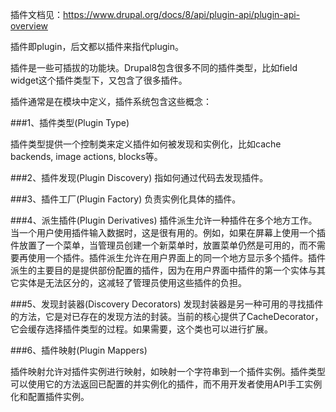 插件文档见：https://www.drupal.org/docs/8/api/plugin-api/plugin-api-overview

插件即plugin，后文都以插件来指代plugin。

插件是一些可插拔的功能块。Drupal8包含很多不同的插件类型，比如field widget这个插件类型下，又包含了很多插件。

插件通常是在模块中定义，插件系统包含这些概念：

###1、插件类型(Plugin Type)

插件类型提供一个控制类来定义插件如何被发现和实例化，比如cache backends, image actions, blocks等。

###2、插件发现(Plugin Discovery)
指如何通过代码去发现插件。

###3、插件工厂(Plugin Factory)
负责实例化具体的插件。

###4、派生插件(Plugin Derivatives)
插件派生允许一种插件在多个地方工作。当一个用户使用插件输入数据时，这是很有用的。例如，如果在屏幕上使用一个插件放置了一个菜单，当管理员创建一个新菜单时，放置菜单仍然是可用的，而不需要再使用一个插件。插件派生允许在用户界面上的同一个地方显示多个插件。插件派生的主要目的是提供部份配置的插件，因为在用户界面中插件的第一个实体与其它实体是无法区分的，这减轻了管理员使用这些插件的负担。

###5、发现封装器(Discovery Decorators)
发现封装器是另一种可用的寻找插件的方法，它是对已存在的发现方法的封装。当前的核心提供了CacheDecorator，它会缓存选择插件类型的过程。如果需要，这个类也可以进行扩展。

###6、插件映射(Plugin Mappers)

插件映射允许对插件实例进行映射，如映射一个字符串到一个插件实例。插件类型可以使用它的方法返回已配置的并实例化的插件，而不用开发者使用API手工实例化和配置插件实例。